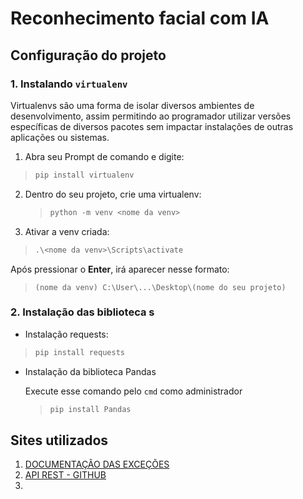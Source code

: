 # Reconhecimento facial com IA

## Configuração do projeto

### 1. Instalando `virtualenv`

Virtualenvs são uma forma de isolar diversos ambientes de desenvolvimento, assim permitindo ao programador utilizar versões específicas de diversos pacotes sem impactar instalações de outras aplicações ou sistemas.

1. Abra seu Prompt de comando e digite:

> ```py
> pip install virtualenv
> ```

2. Dentro do seu projeto, crie uma virtualenv:

   > ```py
   > python -m venv <nome da venv>
   > ```

3. Ativar a venv criada:

> ```py
> .\<nome da venv>\Scripts\activate
> ```

Após pressionar o **Enter**, irá aparecer nesse formato:

> ```assembly
> (nome da venv) C:\User\...\Desktop\(nome do seu projeto)
> ```

### 2. Instalação das biblioteca s

* Instalação requests:

> ```py
> pip install requests
> ```

* Instalação da biblioteca Pandas 

  Execute esse comando pelo `cmd` como administrador

  > ```py
  > pip install Pandas
  > ```


## Sites utilizados

1. [DOCUMENTAÇÃO DAS EXCEÇÕES](https://requests.readthedocs.io/en/latest/user/quickstart/#response-status-codes)
1. [API REST - GITHUB](https://developer.github.com/v3/)
1. []()